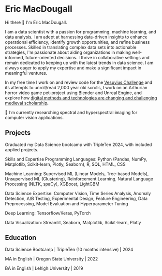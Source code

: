 <!--
**tempest-fugue/tempest-fugue** is a ✨ _special_ ✨ repository because its `README.md` (this file) appears on your GitHub profile.

Here are some ideas to get you started:

- 🌱 I’m currently learning ...
- 👯 I’m looking to collaborate on ...
- 🤔 I’m looking for help with ...
- 💬 Ask me about ...
- 📫 How to reach me: ...
- 😄 Pronouns: ...
- ⚡ Fun fact: ...
-->

# Eric MacDougall

Hi there 👋 I'm Eric MacDougall.

I am a data scientist with a passion for programming, machine learning, and data analysis. I am adept at harnessing data-driven insights to enhance operational efficiency, identify growth opportunities, and refine business processes. Skilled in translating complex data sets into actionable strategies, I'm passionate about aiding organizations in making well-informed, future-oriented decisions. I thrive in collaborative settings and remain dedicated to keeping up with the latest trends in data science. I am always eager to apply my expertise and make a significant impact in meaningful ventures.

In my free time I work on and review code for the [Vesuvius Challenge](https://scrollprize.org/) and its attempts to unroll/read 2,000 year old scrolls, I work on an Arthurian horror video game pet-project using Blender and Unreal Engine, and explore how [digital methods and technologies are changing and challenging medieval scholarship](https://codingcodices.wordpress.com/).

🔭 I’m currently researching spectral and hyperspectral imaging for computer vision applications.

## Projects
Graduated my Data Science bootcamp with TripleTen 2024, with included applied projects.

Skills and Expertise
Programming Languages: Python (Pandas, NumPy, Matplotlib, Scikit-learn, Plotly, Seaborn), R, SQL, HTML, CSS

Machine Learning: Supervised ML (Linear Models, Tree-based Models), Unsupervised ML (Clustering), Reinforcement Learning, Natural Language Processing (NLTK, spaCy), XGBoost, LightGBM

Data Science Expertise: Computer Vision, Time Series Analysis, Anomaly Detection, A/B Testing, Experimental Design, Feature Engineering, Data Preprocessing, Model Evaluation and Hyperparameter Tuning

Deep Learning: Tensorflow/Keras, PyTorch

Data Visualization: Streamlit, Seaborn, Matplotlib, Scikit-learn, Plotly

## Education
Data Science Bootcamp | TripleTen (10 months intensive) | 2024

MA in English | Oregon State University | 2022

BA in English | Lehigh University | 2019

